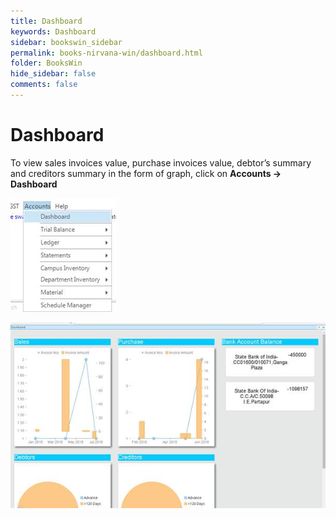 ```yaml
---
title: Dashboard
keywords: Dashboard
sidebar: bookswin_sidebar
permalink: books-nirvana-win/dashboard.html
folder: BooksWin
hide_sidebar: false
comments: false
---
```


# Dashboard

To view sales invoices value, purchase invoices value, debtor’s summary and creditors summary in the form of graph, click on **Accounts -> Dashboard**

![](/images/account-menu-dashboard.jpg)

![](/images/account-menu-dashboard2.jpg)
